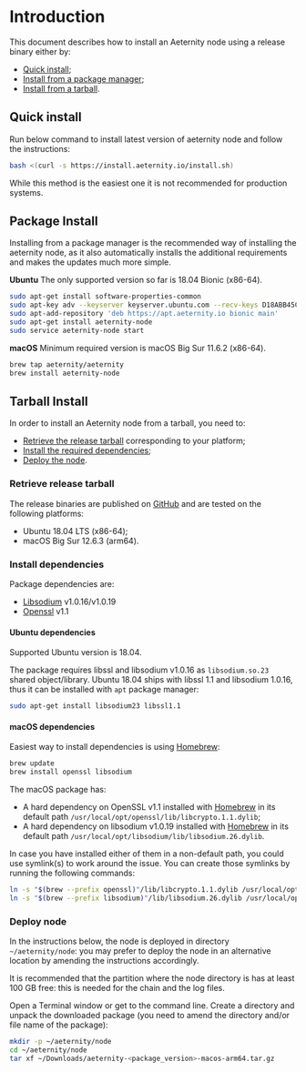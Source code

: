 # Introduction

This document describes how to install an Aeternity node using a release binary either by:

* [Quick install](#quick-install);
* [Install from a package manager](#package-install);
* [Install from a tarball](#tarball-install).

## Quick install

Run below command to install latest version of aeternity node and follow the instructions:

```bash
bash <(curl -s https://install.aeternity.io/install.sh)
```

While this method is the easiest one it is not recommended for production systems.

## Package Install
Installing from a package manager is the recommended way of installing the aeternity node, as it also automatically installs the additional requirements and makes the updates much more simple.

**Ubuntu**
The only supported version so far is 18.04 Bionic (x86-64).

```bash
sudo apt-get install software-properties-common
sudo apt-key adv --keyserver keyserver.ubuntu.com --recv-keys D18ABB45C5AF91A0D835367E2106A773A40AFAEB
sudo apt-add-repository 'deb https://apt.aeternity.io bionic main'
sudo apt-get install aeternity-node
sudo service aeternity-node start
```

**macOS** 
Minimum required version is macOS Big Sur 11.6.2 (x86-64).

```bash
brew tap aeternity/aeternity
brew install aeternity-node
```

## Tarball Install

In order to install an Aeternity node from a tarball, you need to:

* [Retrieve the release tarball](#retrieve-release-tarball) corresponding to your platform;
* [Install the required dependencies](#install-dependencies);
* [Deploy the node](#deploy-node).

### Retrieve release tarball

The release binaries are published on [GitHub][releases] and are tested on the following platforms:

* Ubuntu 18.04 LTS (x86-64);
* macOS Big Sur 12.6.3 (arm64).

[releases]: https://github.com/aeternity/aeternity/releases

### Install dependencies

Package dependencies are:

* [Libsodium](https://download.libsodium.org/doc/) v1.0.16/v1.0.19
* [Openssl](https://www.openssl.org) v1.1

#### Ubuntu dependencies

Supported Ubuntu version is 18.04.

The package requires libssl and libsodium v1.0.16 as `libsodium.so.23` shared object/library.
Ubuntu 18.04 ships with libssl 1.1 and libsodium 1.0.16, thus it can be installed with `apt` package manager:

```bash
sudo apt-get install libsodium23 libssl1.1
```

#### macOS dependencies

Easiest way to install dependencies is using [Homebrew](https://brew.sh/):

```bash
brew update
brew install openssl libsodium
```

The macOS package has:

* A hard dependency on OpenSSL v1.1 installed with [Homebrew](https://brew.sh/) in its default path `/usr/local/opt/openssl/lib/libcrypto.1.1.dylib`;
* A hard dependency on libsodium v1.0.19 installed with [Homebrew](https://brew.sh/) in its default path `/usr/local/opt/libsodium/lib/libsodium.26.dylib`.

In case you have installed either of them in a non-default path, you could use symlink(s) to work around the issue.
You can create those symlinks by running the following commands:
```bash
ln -s "$(brew --prefix openssl)"/lib/libcrypto.1.1.dylib /usr/local/opt/openssl/lib/libcrypto.1.1.dylib
ln -s "$(brew --prefix libsodium)"/lib/libsodium.26.dylib /usr/local/opt/libsodium/lib/libsodium.26.dylib
```

### Deploy node

In the instructions below, the node is deployed in directory `~/aeternity/node`: you may prefer to deploy the node in an alternative location by amending the instructions accordingly.

It is recommended that the partition where the node directory is has at least 100 GB free: this is needed for the chain and the log files.

Open a Terminal window or get to the command line.
Create a directory and unpack the downloaded package (you need to amend the directory and/or file name of the package):
```bash
mkdir -p ~/aeternity/node
cd ~/aeternity/node
tar xf ~/Downloads/aeternity-<package_version>-macos-arm64.tar.gz
```
